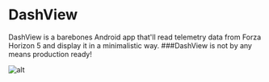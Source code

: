 # DashView
DashView is a barebones Android app that'll read telemetry data from Forza Horizon 5 and display it in a minimalistic way.
###DashView is not by any means production ready!

![alt](URL "gif.gif")
